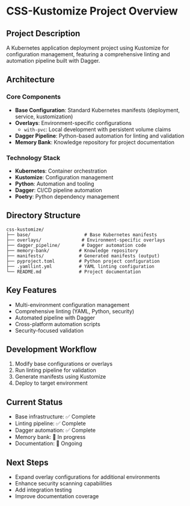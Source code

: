 # CSS-Kustomize Project Overview

## Project Description

A Kubernetes application deployment project using Kustomize for configuration management, featuring a comprehensive linting and automation pipeline built with Dagger.

## Architecture

### Core Components

- **Base Configuration**: Standard Kubernetes manifests (deployment, service, kustomization)
- **Overlays**: Environment-specific configurations
  - `with-pvc`: Local development with persistent volume claims
- **Dagger Pipeline**: Python-based automation for linting and validation
- **Memory Bank**: Knowledge repository for project documentation

### Technology Stack

- **Kubernetes**: Container orchestration
- **Kustomize**: Configuration management
- **Python**: Automation and tooling
- **Dagger**: CI/CD pipeline automation
- **Poetry**: Python dependency management

## Directory Structure

```
css-kustomize/
├── base/                    # Base Kubernetes manifests
├── overlays/               # Environment-specific overlays
├── dagger_pipeline/        # Dagger automation code
├── memory-bank/           # Knowledge repository
├── manifests/             # Generated manifests (output)
├── pyproject.toml         # Python project configuration
├── .yamllint.yml          # YAML linting configuration
└── README.md              # Project documentation
```

## Key Features

- Multi-environment configuration management
- Comprehensive linting (YAML, Python, security)
- Automated pipeline with Dagger
- Cross-platform automation scripts
- Security-focused validation

## Development Workflow

1. Modify base configurations or overlays
1. Run linting pipeline for validation
1. Generate manifests using Kustomize
1. Deploy to target environment

## Current Status

- Base infrastructure: ✅ Complete
- Linting pipeline: ✅ Complete
- Dagger automation: ✅ Complete
- Memory bank: 🔄 In progress
- Documentation: 🔄 Ongoing

## Next Steps

- Expand overlay configurations for additional environments
- Enhance security scanning capabilities
- Add integration testing
- Improve documentation coverage
